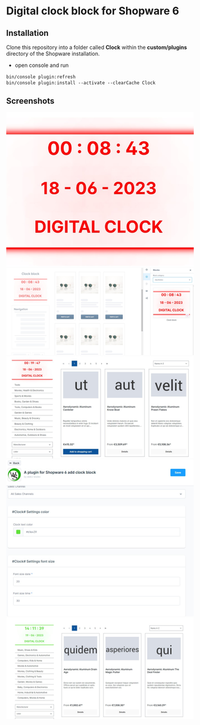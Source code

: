 # Digital clock block for Shopware 6




## Installation

Clone this repository into a folder called **Clock** within the **custom/plugins** directory of the Shopware installation.
* open console and run
```
bin/console plugin:refresh  
bin/console plugin:install --activate --clearCache Clock
```

## Screenshots
<div align="center">
  <img src="preview/clock.jpg" width="610">
  <img src="preview/clock_3.jpg" width="610">
  <img src="preview/clock_2.jpg" width="610">
  <img src="preview/clock_4.jpg" width="610">
  <img src="preview/clock_5.jpg" width="610">
</div>
